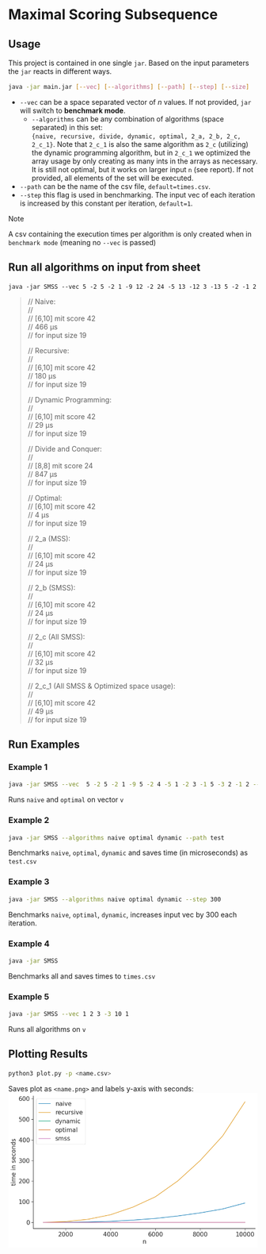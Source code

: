 # Maximal Scoring Subsequence

## Usage
This project is contained in one single `jar`. Based on the input parameters
the `jar` reacts in different ways.

```sh
java -jar main.jar [--vec] [--algorithms] [--path] [--step] [--size]
```
- `--vec` can be a space separated vector of $n$ values. If not provided, `jar` will switch to **benchmark mode**.
  - `--algorithms` can be any combination of algorithms (space separated) in this set:  
     `{naive, recursive, divide, dynamic, optimal, 2_a, 2_b, 2_c, 2_c_1}`.
     Note that `2_c_1` is also the same algorithm as `2_c` (utilizing) the dynamic programming algorithm, but
     in `2_c_1` we optimized the array usage by only creating as many ints in the arrays as necessary. 
     It is still not optimal, but it works on larger input `n` (see report).
     If not provided, all elements of the set will be executed.
- `--path` can be the name of the csv file, `default=times.csv`.
- `--step` this flag is used in benchmarking. The input vec of each iteration is 
   increased by this constant per iteration, `default=1`.

> [!NOTE]  
> A csv containing the execution times per algorithm is only created when in `benchmark mode` (meaning no `--vec` is passed)

## Run all algorithms on input from sheet
```
java -jar SMSS --vec 5 -2 5 -2 1 -9 12 -2 24 -5 13 -12 3 -13 5 -2 -1 2
```

> // Naive:   
> //   
> // 	[6,10] mit score 42   
> // 	466 µs   
> // 	for input size 19   
>    
> // Recursive:   
> //   
> // 	[6,10] mit score 42   
> // 	180 µs   
> // 	for input size 19   
>    
> // Dynamic Programming:   
> //   
> // 	[6,10] mit score 42   
> // 	29 µs   
> // 	for input size 19   
>    
> // Divide and Conquer:   
> //   
> // 	[8,8] mit score 24   
> // 	847 µs   
> // 	for input size 19   
>    
> // Optimal:   
> // 	[6,10] mit score 42   
> // 	4 µs   
> // 	for input size 19   
>    
> // 2_a (MSS):   
> //   
> // 	[6,10] mit score 42   
> // 	24 µs   
> // 	for input size 19   
>    
> // 2_b (SMSS):   
> //   
> // 	[6,10] mit score 42   
> // 	24 µs   
> // 	for input size 19   
>    
> // 2_c (All SMSS):   
> //   
> // 	[6,10] mit score 42   
> // 	32 µs   
> // 	for input size 19   
>    
> // 2_c_1 (All SMSS & Optimized space usage):   
> //   
> // 	[6,10] mit score 42   
> // 	49 µs   
> // 	for input size 19   

## Run Examples

### Example 1
```sh
java -jar SMSS --vec  5 -2 5 -2 1 -9 5 -2 4 -5 1 -2 3 -1 5 -3 2 -1 2 --algorithms naive optimal 
```
Runs `naive` and `optimal` on vector `v`

### Example 2
```sh
java -jar SMSS --algorithms naive optimal dynamic --path test
```
Benchmarks `naive`, `optimal`, `dynamic` and saves time (in microseconds) as `test.csv`

### Example 3
```sh
java -jar SMSS --algorithms naive optimal dynamic --step 300 
```
Benchmarks `naive`, `optimal`, `dynamic`, increases input vec by 300 each iteration.

### Example 4
```sh
java -jar SMSS
```
Benchmarks all and saves times to `times.csv`

### Example 5
```sh
java -jar SMSS --vec 1 2 3 -3 10 1
```
Runs all algorithms on `v`

## Plotting Results
```sh
python3 plot.py -p <name.csv>

```
Saves plot as `<name.png>` and labels y-axis with seconds:  
![Example](times_sec_1000_all.png)


